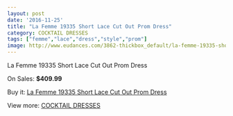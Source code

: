 ```yaml
---
layout: post
date: '2016-11-25'
title: "La Femme 19335 Short Lace Cut Out Prom Dress"
category: COCKTAIL DRESSES
tags: ["femme","lace","dress","style","prom"]
image: http://www.eudances.com/3862-thickbox_default/la-femme-19335-short-lace-cut-out-prom-dress.jpg
---
```

La Femme 19335 Short Lace Cut Out Prom Dress

On Sales: **$409.99**
<a href="https://www.eudances.com/en/cocktail-dresses/1290-la-femme-19335-short-lace-cut-out-prom-dress.html"><amp-img layout="responsive" width="600" height="600" src="//www.eudances.com/3862-thickbox_default/la-femme-19335-short-lace-cut-out-prom-dress.jpg" alt="La Femme 19335 Short Lace Cut Out Prom Dress 0" /></a>
<a href="https://www.eudances.com/en/cocktail-dresses/1290-la-femme-19335-short-lace-cut-out-prom-dress.html"><amp-img layout="responsive" width="600" height="600" src="//www.eudances.com/3864-thickbox_default/la-femme-19335-short-lace-cut-out-prom-dress.jpg" alt="La Femme 19335 Short Lace Cut Out Prom Dress 1" /></a>
<a href="https://www.eudances.com/en/cocktail-dresses/1290-la-femme-19335-short-lace-cut-out-prom-dress.html"><amp-img layout="responsive" width="600" height="600" src="//www.eudances.com/3863-thickbox_default/la-femme-19335-short-lace-cut-out-prom-dress.jpg" alt="La Femme 19335 Short Lace Cut Out Prom Dress 2" /></a>

Buy it: [La Femme 19335 Short Lace Cut Out Prom Dress](https://www.eudances.com/en/cocktail-dresses/1290-la-femme-19335-short-lace-cut-out-prom-dress.html "La Femme 19335 Short Lace Cut Out Prom Dress")

View more: [COCKTAIL DRESSES](https://www.eudances.com/en/14-cocktail-dresses "COCKTAIL DRESSES")